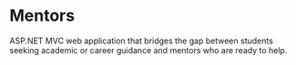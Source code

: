 # Mentors
ASP.NET MVC web application that bridges the gap between students seeking academic or career guidance and mentors who are ready to help.
